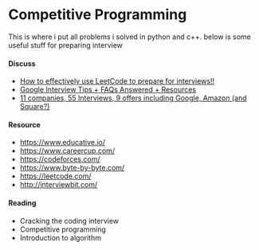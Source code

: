 # Competitive Programming
   This is where i put all problems i solved in python and c++.
   below is some useful stuff for preparing interview

#### Discuss
+ [How to effectively use LeetCode to prepare for interviews!!](https://leetcode.com/discuss/career/449135/how-to-effectively-use-leetcode-to-prepare-for-interviews)
+ [Google Interview Tips + FAQs Answered + Resources](https://leetcode.com/discuss/career/449744/google-interview-tips-faqs-answered-resources)
+ [11 companies, 55 Interviews, 9 offers including Google, Amazon (and Square?)](https://medium.com/@yashgirdhar/11-companies-55-interviews-9-offers-including-google-and-amazon-heres-what-i-have-to-share-293852c1c98f)

#### Resource
+ https://www.educative.io/
+ https://www.careercup.com/
+ https://codeforces.com/
+ https://www.byte-by-byte.com/
+ https://leetcode.com/
+ http://interviewbit.com/

#### Reading
+ Cracking the coding interview
+ Competitive programming
+ Introduction to algorithm
